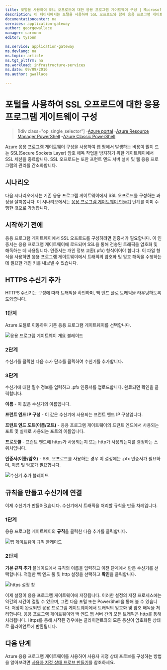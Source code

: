 ```yaml
---
title: 포털을 사용하여 SSL 오프로드에 대한 응용 프로그램 게이트웨이 구성 | Microsoft Docs
description: 이 페이지에서는 포털을 사용하여 SSL 오프로드와 함께 응용 프로그램 게이트웨이를 만드는 지침을 제공합니다.
documentationcenter: na
services: application-gateway
author: georgewallace
manager: carmonm
editor: tysonn

ms.service: application-gateway
ms.devlang: na
ms.topic: article
ms.tgt_pltfrm: na
ms.workload: infrastructure-services
ms.date: 09/09/2016
ms.author: gwallace

---
```

# 포털을 사용하여 SSL 오프로드에 대한 응용 프로그램 게이트웨이 구성
> [!div class="op_single_selector"]
> -[Azure portal](application-gateway-ssl-portal.md)
> -[Azure Resource Manager PowerShell](application-gateway-ssl-arm.md)
> -[Azure Classic PowerShell](application-gateway-ssl.md)
> 
> 

Azure 응용 프로그램 게이트웨이 구성을 사용하여 웹 팜에서 발생하는 비용이 많이 드는 SSL(Secure Sockets Layer) 암호 해독 작업을 방지하기 위한 게이트웨이에서 SSL 세션을 종료합니다. SSL 오프로드는 또한 프런트 엔드 서버 설치 및 웹 응용 프로그램의 관리를 간소화합니다.

## 시나리오
다음 시나리오에서는 기존 응용 프로그램 게이트웨이에서 SSL 오프로드를 구성하는 과정을 살펴봅니다. 이 시나리오에서는 [응용 프로그램 게이트웨이 만들기](application-gateway-create-gateway-portal.md) 단계를 이미 수행한 것으로 가정합니다.

## 시작하기 전에
응용 프로그램 게이트웨이에서 SSL 오프로드를 구성하려면 인증서가 필요합니다. 이 인증서는 응용 프로그램 게이트웨이에 로드되며 SSL을 통해 전송된 트래픽을 암호화 및 해독하는 데 사용됩니다. 인증서는 개인 정보 교환(.pfx) 형식이어야 합니다. 이 파일 형식을 사용하면 응용 프로그램 게이트웨이에서 트래픽의 암호화 및 암호 해독을 수행하는 데 필요한 개인 키를 내보낼 수 있습니다.

## HTTPS 수신기 추가
HTTPS 수신기는 구성에 따라 트래픽을 확인하며, 백 엔드 풀로 트래픽을 라우팅하도록 도와줍니다.

### 1단계
Azure 포털로 이동하여 기존 응용 프로그램 게이트웨이를 선택합니다.

![응용 프로그램 게이트웨이 개요 블레이드][1]

### 2단계
수신기를 클릭한 다음 추가 단추를 클릭하여 수신기를 추가합니다.

### 3단계
수신기에 대한 필수 정보를 입력하고 .pfx 인증서를 업로드합니다. 완료되면 확인을 클릭합니다.

**이름** - 이 값은 수신기의 이름입니다.

**프런트 엔드 IP 구성** - 이 값은 수신기에 사용되는 프런트 엔드 IP 구성입니다.

**프런트 엔드 포트(이름/포트)** - 응용 프로그램 게이트웨이의 프런트 엔드에서 사용되는 포트 및 실제로 사용되는 포트의 이름입니다.

**프로토콜** - 프런트 엔드에 https가 사용되는지 또는 http가 사용되는지를 결정하는 스위치입니다.

**인증서(이름/암호)** - SSL 오프로드를 사용하는 경우 이 설정에는 .pfx 인증서가 필요하며, 이름 및 암호가 필요합니다.

![수신기 추가 블레이드][2]

## 규칙을 만들고 수신기에 연결
이제 수신기가 만들어졌습니다. 수신기에서 트래픽을 처리할 규칙을 만들 차례입니다.

### 1단계
응용 프로그램 게이트웨이의 **규칙**을 클릭한 다음 추가를 클릭합니다.

![앱 게이트웨이 규칙 블레이드][3]

### 2단계
**기본 규칙 추가** 블레이드에서 규칙의 이름을 입력하고 이전 단계에서 만든 수신기를 선택합니다. 적절한 백 엔드 풀 및 http 설정을 선택하고 **확인**을 클릭합니다.

![https 설정 창][4]

이제 설정이 응용 프로그램 게이트웨이에 저장됩니다. 이러한 설정의 저장 프로세스에는 약간의 시간이 걸릴 수 있으며, 그런 다음 포털 또는 PowerShell을 통해 볼 수 있습니다. 저장이 완료되면 응용 프로그램 게이트웨이에서 트래픽의 암호화 및 암호 해독을 처리합니다. 응용 프로그램 게이트웨이와 백 엔드 웹 서버 간의 모든 트래픽은 http를 통해 처리됩니다. Https를 통해 시작된 경우에는 클라이언트와의 모든 통신이 암호화된 상태로 클라이언트에 반환됩니다.

## 다음 단계
Azure 응용 프로그램 게이트웨이를 사용하여 사용자 지정 상태 프로브를 구성하는 방법을 알아보려면 [사용자 지정 상태 프로브 만들기](application-gateway-create-gateway-portal.md)를 참조하세요.

[1]: ./media/application-gateway-ssl-portal/figure1.png
[2]: ./media/application-gateway-ssl-portal/figure2.png
[3]: ./media/application-gateway-ssl-portal/figure3.png
[4]: ./media/application-gateway-ssl-portal/figure4.png

<!---HONumber=AcomDC_0921_2016-->